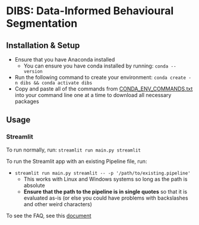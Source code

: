# DIBS: Data-Informed Behavioural Segmentation



## Installation & Setup
- Ensure that you have Anaconda installed
  - You can ensure you have conda installed by running: `conda --version`
- Run the following command to create your environment: `conda create -n dibs && conda activate dibs`
- Copy and paste all of the commands from [CONDA_ENV_COMMANDS.txt](./CONDA_ENV_COMMANDS.txt) into your 
  command line one at a time to download all necessary packages


## Usage

### Streamlit

To run normally, run: `streamlit run main.py streamlit`

To run the Streamlit app with an existing Pipeline file, run:

  - `streamlit run main.py streamlit -- -p '/path/to/existing.pipeline'`
    - This works with Linux and Windows systems so long as the path is absolute
    - **Ensure that the path to the pipeline is in single quotes** so that it is evaluated as-is (or else you 
    could have problems with backslashes and other weird characters)
      

To see the FAQ, see this [document](./FAQ.md)


